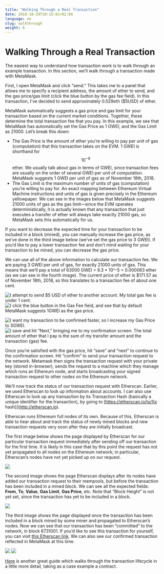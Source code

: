 ```yaml
---
title: "Walking Through a Real Transaction"
date: 2018-10-29T10:15:01+02:00
language: en
slug: walkthrough
weight: 6
---
```


# Walking Through a Real Transaction
The easiest way to understand how transaction work is to walk through an example transaction. In this section, we’ll walk through a transaction made with MetaMask. 

First, I open MetaMask and click “send.” This takes me to a panel that allows me to specify a recipient address, the amount of ether to send, and the gas price/gas limit (click the blue button by the gas fee field). In this transaction, I’ve decided to send approximately 0.029eth ($5USD) of ether.

MetaMask automatically suggests a gas price and gas limit for your transaction based on the current market conditions. Together, these determine the total transaction fee that you pay. In this example, we see that MetaMask has automatically set the Gas Price as 1 GWEI, and the Gas Limit as 21000. Let’s break this down:

- The Gas Price is the amount of ether you’re willing to pay per unit of gas (computation) that this transaction takes on the EVM. 1 GWEI is shorthand for $$10^{-9}$$ ether. We usually talk about gas in terms of GWEI, since transaction fees are usually on the order of several GWEI per unit of computation. MetaMask suggests 1 GWEI per unit of gas as of November 18th, 2018. 
- The Gas Limit is the maximum number of units of gas (computation) you’re willing to pay for. An exact mapping between Ethereum Virtual Machine instructions and units of gas is given precisely in the Ethereum yellowpaper. We can see in the images below that MetaMask suggests 21000 units of gas as the gas limit—since the EVM operates deterministically, it is actually known that any transaction that just executes a transfer of ether will always take exactly 21000 gas, so MetaMask sets this automatically for us. 

If you want to decrease the expected time for your transaction to be included in a block (mined), you can manually increase the gas price, as we’ve done in the third image below (we’ve set the gas price to 3 GWEI). If you’d like to pay a lower transaction fee and don’t mind waiting for your transaction to be mined, you can decrease the gas price. 

We can use all of the above information to calculate our transaction fee. We are paying 3 GWEI per unit of gas, for exactly 21000 units of gas. This means that we’ll pay a total of 63000 GWEI = 6.3 * 10^-5 = 0.000063 ether (as we can see in the fourth image). The current price of ether is $171.57 as of November 18th, 2018, so this translates to a transaction fee of about one cent.

![I attempt to send $5 USD of ether to another account. My total gas fee is under 1 cent.](https://d2mxuefqeaa7sj.cloudfront.net/s_6499DBB606E17BAD45838C653994E18D32BD929FD5D115FA472134B464A847EC_1542594413149_image.png)
![I click the blue button in the Gas Fee field, and see that by default MetaMask suggests 1GWEI as the gas price.](https://d2mxuefqeaa7sj.cloudfront.net/s_6499DBB606E17BAD45838C653994E18D32BD929FD5D115FA472134B464A847EC_1542594340966_image.png)

![I want my transaction to be confirmed faster, so I increase my Gas Price to 3GWEI.](https://d2mxuefqeaa7sj.cloudfront.net/s_6499DBB606E17BAD45838C653994E18D32BD929FD5D115FA472134B464A847EC_1542070310628_image.png)
![I save and hit “Next,” bringing me to my confirmation screen. The total amount of ether that I pay is the sum of my transfer amount and the transaction (gas) fee.](https://d2mxuefqeaa7sj.cloudfront.net/s_6499DBB606E17BAD45838C653994E18D32BD929FD5D115FA472134B464A847EC_1542594277323_image.png)


Once you’re satisfied with the gas price, hit “save” and “next” to continue to the confirmation screen. Hit “confirm” to send your transaction request to the network. Metamask then signs the transaction request with your private key (stored in-browser), sends the request to a machine which they manage which runs an Ethereum node, and starts broadcasting your signed transaction request to other nodes on the Ethereum network.

We’ll now track the status of our transaction request with Etherscan. Earlier, we used Etherscan to look up information about accounts. I can also use Etherscan to look up any transaction by its Transaction Hash (basically a unique identifier for the transaction), by going to [https://etherscan.io/tx/[tx hash]](http://etherscan.io). 

Etherscan runs Ethereum full nodes of its own. Because of this, Etherscan is able to hear about and track the status of newly mined blocks and new transaction requests very soon after they are initially broadcast. 

The first image below shows the page displayed by Etherscan for our particular transaction request immediately after sending off our transaction for the first time. It is likely in this case that by this point the request has not yet propagated to all nodes on the Ethereum network; in particular, Etherscan’s nodes have not yet picked up on our request.

![](https://d2mxuefqeaa7sj.cloudfront.net/s_6499DBB606E17BAD45838C653994E18D32BD929FD5D115FA472134B464A847EC_1542595828570_image.png)


The second image shows the page Etherscan displays after its nodes have added our transaction request to their mempools, but before the transaction has been included in a mined block. We can see all the expected fields: **From**, **To**, **Value**, **Gas Limit**, **Gas Price**, etc. Note that “Block Height” is not yet set, since the transaction has yet to be included in a block.

![](https://d2mxuefqeaa7sj.cloudfront.net/s_6499DBB606E17BAD45838C653994E18D32BD929FD5D115FA472134B464A847EC_1542594708919_image.png)


The third image shows the page displayed once the transaction has been included in a block mined by some miner and propagated to Etherscan’s nodes. Now we can see that our transaction has been “committed” to the network, in block 6731001. If you’d like to see this transaction for yourself, you can visit [this Etherscan link](https://etherscan.io/tx/0xd58b7dd1d79ddb0596319c0126e2593b6704cfba21e948c73c608b0e9ab930a1). We can also see our confirmed transaction reflected in MetaMask at this time.

![](https://d2mxuefqeaa7sj.cloudfront.net/s_6499DBB606E17BAD45838C653994E18D32BD929FD5D115FA472134B464A847EC_1542594768897_image.png)
![](https://d2mxuefqeaa7sj.cloudfront.net/s_6499DBB606E17BAD45838C653994E18D32BD929FD5D115FA472134B464A847EC_1542596227606_image.png)


[Here](https://medium.com/blockchannel/life-cycle-of-an-ethereum-transaction-e5c66bae0f6e) is another great guide which walks through the transaction lifecycle in a little more detail, taking as a case example a contract. 
